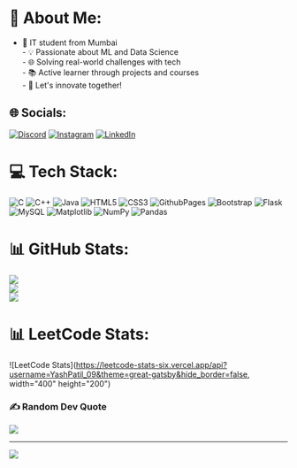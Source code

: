 # 💫 About Me:
- 👋 IT student from Mumbai<br>- 💡 Passionate about ML and Data Science<br>- 🌐 Solving real-world challenges with tech<br>- 📚 Active learner through projects and courses<br>- 🚀 Let's innovate together!


## 🌐 Socials:
[![Discord](https://img.shields.io/badge/Discord-%237289DA.svg?logo=discord&logoColor=white)](https://discord.gg/https://discord.com/channels/@me) [![Instagram](https://img.shields.io/badge/Instagram-%23E4405F.svg?logo=Instagram&logoColor=white)](https://instagram.com/https://www.instagram.com/yashhhrajputt/) [![LinkedIn](https://img.shields.io/badge/LinkedIn-%230077B5.svg?logo=linkedin&logoColor=white)](https://linkedin.com/in/www.linkedin.com/in/yash-patil-231898259) 

# 💻 Tech Stack:
![C](https://img.shields.io/badge/c-%2300599C.svg?style=for-the-badge&logo=c&logoColor=white) ![C++](https://img.shields.io/badge/c++-%2300599C.svg?style=for-the-badge&logo=c%2B%2B&logoColor=white) ![Java](https://img.shields.io/badge/java-%23ED8B00.svg?style=for-the-badge&logo=openjdk&logoColor=white) ![HTML5](https://img.shields.io/badge/html5-%23E34F26.svg?style=for-the-badge&logo=html5&logoColor=white) ![CSS3](https://img.shields.io/badge/css3-%231572B6.svg?style=for-the-badge&logo=css3&logoColor=white) ![GithubPages](https://img.shields.io/badge/github%20pages-121013?style=for-the-badge&logo=github&logoColor=white) ![Bootstrap](https://img.shields.io/badge/bootstrap-%238511FA.svg?style=for-the-badge&logo=bootstrap&logoColor=white) ![Flask](https://img.shields.io/badge/flask-%23000.svg?style=for-the-badge&logo=flask&logoColor=white) ![MySQL](https://img.shields.io/badge/mysql-%2300000f.svg?style=for-the-badge&logo=mysql&logoColor=white) ![Matplotlib](https://img.shields.io/badge/Matplotlib-%23ffffff.svg?style=for-the-badge&logo=Matplotlib&logoColor=black) ![NumPy](https://img.shields.io/badge/numpy-%23013243.svg?style=for-the-badge&logo=numpy&logoColor=white) ![Pandas](https://img.shields.io/badge/pandas-%23150458.svg?style=for-the-badge&logo=pandas&logoColor=white)
# 📊 GitHub Stats:
![](https://github-readme-stats.vercel.app/api?username=Yash-Patil09&theme=great-gatsby&hide_border=false&include_all_commits=false&count_private=false)<br/>
![](https://github-readme-streak-stats.herokuapp.com/?user=Yash-Patil09&theme=great-gatsby&hide_border=false)<br/>
![](https://github-readme-stats.vercel.app/api/top-langs/?username=Yash-Patil09&theme=great-gatsby&hide_border=false&include_all_commits=false&count_private=false&layout=compact)

# 📊 LeetCode Stats:
![LeetCode Stats](https://leetcode-stats-six.vercel.app/api?username=YashPatil_09&theme=great-gatsby&hide_border=false, width="400" height="200")



### ✍️ Random Dev Quote
![](https://quotes-github-readme.vercel.app/api?type=vetical&theme=dark)

---
[![](https://visitcount.itsvg.in/api?id=Yash-Patil09&icon=0&color=0)](https://visitcount.itsvg.in)

<!-- Proudly created with GPRM ( https://gprm.itsvg.in ) -->
